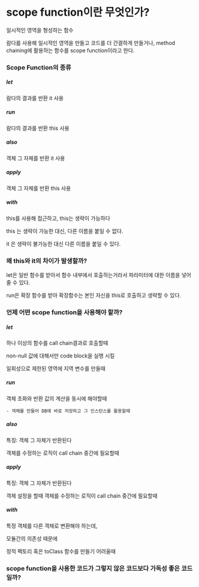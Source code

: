 # scope function이란 무엇인가?

일시적인 영역을 형성하는 함수

람다를 사용해 일시적인 영역을 만들고
코드를 더 간결하게 만들거나, method chaining에 활용하는 함수를 scope function이라고 한다.



### Scope Function의 종류

##### let
람다의 결과를 반환
it 사용


##### run
람다의 결과를 반환
this 사용


##### also
객체 그 자체를 반환
it 사용


##### apply
객체 그 자체를 반환
this 사용

##### with
this를 사용해 접근하고, this는 생략이 가능하다


this 는 생략이 가능한 대신, 다른 이름을 붙일 수 없다.

it 은 생략이 불가능한 대신 다른 이름을 붙일 수 있다.

### 왜 this와 it의 차이가 발생할까?
let은 일반 함수를 받아서 함수 내부에서 호출하는거라서 파라미터에 대한 이름을 넣어줄 수 있다.

run은 확장 함수를 받아 확장함수는 본인 자신을  this로 호출하고 생략할 수 있다.



### 언제 어떤 scope function을 사용해야 할까?

##### let
하나 이상의 함수를 call chain결과로 호출할때

non-null 값에 대해서만 code block을 실행 시킬

일회성으로 제한된 영역에 지역 변수를 만들때

##### run
객체 초화와 반환 값의 계산을 동시에 해야할때

    - 객체를 만들어 DB에 바로 저장하고 그 인스턴스를 활용할때

##### also
특징: 객체 그 자체가 반환된다

객체를 수정하는 로직이 call chain 중간에 필요할때

##### apply
특징: 객체 그 자체가 반환된다

객체 설정을 할때 객체를 수정하는 로직이 call chain 중간에 필요할때

##### with
특정 객체를 다른 객체로 변환해야 하는데,

모듈간의 의존성 때문에

정적 팩토리 혹은 toClass 함수를 만들기 어려울때

### scope function을 사용한 코드가 그렇지 않은 코드보다 가독성 좋은 코드일까?
